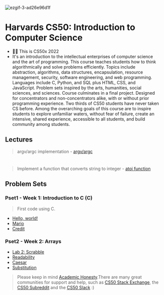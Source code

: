 
![ezgif-3-ad26e96d1f](https://user-images.githubusercontent.com/104838272/181598702-f1ec9cca-c1e1-4259-97f0-fc42dcdd2c0d.png)
    <h1>Harvards CS50: Introduction to Computer Science</h1>
</div>




- 👨‍💻 This is CS50x 2022 
- It's an introduction to the intellectual enterprises of computer science and the art of programming. This course teaches students how to think algorithmically and solve problems efficiently. Topics include abstraction, algorithms, data structures, encapsulation, resource management, security, software engineering, and web programming. Languages include C, Python, and SQL plus HTML, CSS, and JavaScript. Problem sets inspired by the arts, humanities, social sciences, and sciences. Course culminates in a final project. Designed for concentrators and non-concentrators alike, with or without prior programming experience. Two thirds of CS50 students have never taken CS before. Among the overarching goals of this course are to inspire students to explore unfamiliar waters, without fear of failure, create an intensive, shared experience, accessible to all students, and build community among students.
## Lectures
> argv/argc implementation 
    - [argv/argc](Lectures)
#
> Implement a function that converts string to integer
    - [atoi function](Lectures)
## Problem Sets

### Pset1 - Week 1: Introduction to C (C)
> First code using C.
- [Hello, world!](Pset01/Hello)
- [Mario](Pset01/mario)
- [Credit](Pset01/credit)

### Pset2 - Week 2: Arrays
- [Lab 2: Scrabble](Pset2/Lab2)
- [Readability](Pset2/readability.c)
- [Caesar](Pset2/caesar.c)
- [Substitution](Pset2/substitution.c)

> Please keep in mind [Academic Honesty](https://cs50.harvard.edu/x/2020/syllabus/#academic-honesty).There are many great communities for support and help, such as [CS50 Stack Exchange](https://cs50.stackexchange.com/), the [CS50 Subreddit](https://www.reddit.com/r/cs50/) and the [CS50 Slack](http://cs50.edx.org/slack) :)
